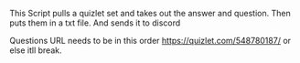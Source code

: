 This Script pulls a quizlet set and takes out the answer and question. Then puts them in a txt file. And sends it to discord


Questions URL needs to be in this order 
https://quizlet.com/548780187/
or else itll break.